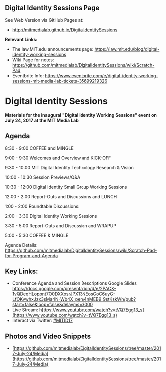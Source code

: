 ## Digital Identity Sessions Page

See Web Version via GitHub Pages at:
* http://mitmedialab.github.io/DigitalIdentitySessions

**Relevant Links:**
* The law.MIT.edu announcements page: https://law.mit.edu/blog/digital-identity-working-sessions
* Wiki Page for notes: https://github.com/mitmedialab/DigitalIdentitySessions/wiki/Scratch-Pad
* Eventbrite Info: https://www.eventbrite.com/e/digital-identity-working-sessions-mit-media-lab-tickets-35699219326




# Digital Identity Sessions
**Materials for the inaugural "Digital Identity Working Sessions" event on July 24, 2017 at the MIT Media Lab**

## Agenda

8:30 - 9:00 COFFEE and MINGLE

9:00 - 9:30 Welcomes and Overview and KICK-OFF

9:30 - 10:00 MIT Digital Identity Technology Research & Vision

10:00 - 10:30 Session Previews/Q&A

10:30 - 12:00 Digital Identity Small Group Working Sessions

12:00 - 2:00 Report-Outs and Discussions and LUNCH

1:00 - 2:00 Roundtable Discussions:

2:00 - 3:30 Digital Identity Working Sessions

3:30 - 5:00 Report-Outs and Discussion and WRAPUP

5:00 - 5:30 COFFEE & MINGLE

Agenda Details: https://github.com/mitmedialab/DigitalIdentitySessions/wiki/Scratch-Pad-for-Program-and-Agenda 


## Key Links: 

* Conference Agenda and Session Descriptions Google Slides [https://docs.google.com/presentation/d/e/2PACX-1vQDeqHLoppnt7O0DXXosrJPX13NEosGoC6uyG-LfOKvwhxJzx3sMa4N-Wb4X_pem4nMEB9_9stKskWh/pub?start=false&loop=false&delayms=3000 ](https://docs.google.com/presentation/d/e/2PACX-1vQDeqHLoppnt7O0DXXosrJPX13NEosGoC6uyG-LfOKvwhxJzx3sMa4N-Wb4X_pem4nMEB9_9stKskWh/pub?start=false&loop=false&delayms=3000)
* Live Stream: h[ttps://www.youtube.com/watch?v=tVQ7Egg13_s](https://www.youtube.com/watch?v=tVQ7Egg13_s)
* Interact via Twitter: [#MITID17](https://twitter.com/hashtag/mitid17?src=hash)

## Photos and Video Snippets

* [https://github.com/mitmedialab/DigitalIdentitySessions/tree/master/2017-July-24/Media](https://github.com/mitmedialab/DigitalIdentitySessions/tree/master/2017-July-24/Media)


